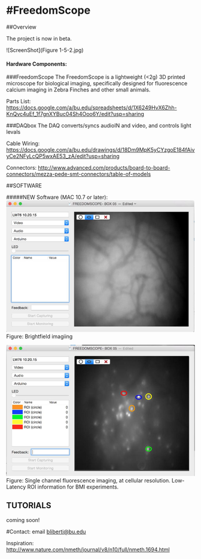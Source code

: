 #FreedomScope
============

##Overview


The project is now in beta.

![ScreenShot](Figure 1-5-2.jpg)

#### Hardware Components:
###FreedomScope
The FreedomScope is a lightweight (<2g) 3D printed microscope for biological imaging, specifically designed for fluorescence calcium imaging in Zebra Finches and other small animals.

Parts List:
https://docs.google.com/a/bu.edu/spreadsheets/d/1X6249HvX6Zhh-KnQvc4uEf_1f7gnXYBuc04Sh4Ooo6Y/edit?usp=sharing

###DAQbox
The DAQ converts/syncs audioIN and video, and controls light levals

Cable Wiring: https://docs.google.com/a/bu.edu/drawings/d/18Dm9MpK5yCYzgoE184fAivyCe2NFyLcQP5wxAE53_zA/edit?usp=sharing

Connectors:  http://www.advanced.com/products/board-to-board-connectors/mezza-pede-smt-connectors/table-of-models


##SOFTWARE

#####NEW Software (MAC 10.7 or later):
![ScreenShot](FS01.jpg)
Figure: Brightfield imagiing


![ScreenShot](FS02.jpg)
Figure: Single channel fluorescence imaging, at cellular resolution. Low-Latency ROI information for BMI experiments.



## TUTORIALS
coming soon!


#Contact:
email bliberti@bu.edu

Inspiration: http://www.nature.com/nmeth/journal/v8/n10/full/nmeth.1694.html
